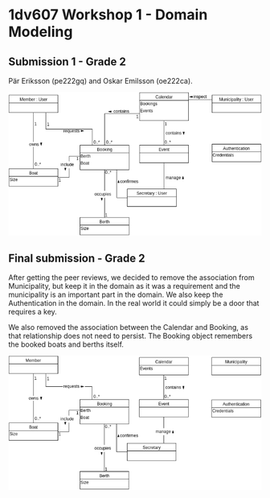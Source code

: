 # 1dv607 Workshop 1 - Domain Modeling

## Submission 1 - Grade 2

Pär Eriksson (pe222gq) and Oskar Emilsson (oe222ca).

![UML Domain Model - Grade 2](workshop-1-first.png)

## Final submission - Grade 2

After getting the peer reviews, we decided to remove the association from Municipality, but keep it in the domain as it was a requirement and the municipality is an important part in the domain. We also keep the Authentication in the domain. In the real world it could simply be a door that requires a key.

We also removed the association between the Calendar and Booking, as that relationship does not need to persist. The Booking object remembers the booked boats and berths itself.

![UML Domain Model - Grade 2 Final](workshop-1-final.png)
